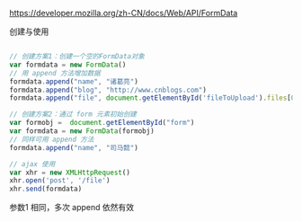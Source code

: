 
https://developer.mozilla.org/zh-CN/docs/Web/API/FormData

创建与使用

```js

// 创建方案1：创建一个空的FormData对象
var formdata = new FormData()
// 用 append 方法增加数据
formdata.append("name", "诸葛亮")
formdata.append("blog", "http://www.cnblogs.com")
formdata.append("file", document.getElementById('fileToUpload').files[0]) // 文件

// 创建方案2：通过 form 元素初始创建
var formobj =  document.getElementById("form")
var formdata = new FormData(formobj)
// 同样可用 append 方法
formdata.append("name", "司马懿")

// ajax 使用
var xhr = new XMLHttpRequest()
xhr.open('post', '/file')
xhr.send(formdata)
```

参数1 相同，多次 append 依然有效